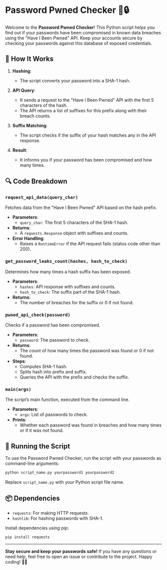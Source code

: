 
# Password Pwned Checker 🚨🔒

Welcome to the **Password Pwned Checker**! This Python script helps you find out if your passwords have been compromised in known data breaches using the "Have I Been Pwned" API. Keep your accounts secure by checking your passwords against this database of exposed credentials.

## 🚀 How It Works

1. **Hashing**:
   - The script converts your password into a SHA-1 hash.

2. **API Query**:
   - It sends a request to the "Have I Been Pwned" API with the first 5 characters of the hash.
   - The API returns a list of suffixes for this prefix along with their breach counts.

3. **Suffix Matching**:
   - The script checks if the suffix of your hash matches any in the API response.

4. **Result**:
   - It informs you if your password has been compromised and how many times.

## 🔍 Code Breakdown

### `request_api_data(query_char)`

Fetches data from the "Have I Been Pwned" API based on the hash prefix.

- **Parameters**: 
  - `query_char`: The first 5 characters of the SHA-1 hash.
- **Returns**: 
  - A `requests.Response` object with suffixes and counts.
- **Error Handling**:
  - Raises a `RuntimeError` if the API request fails (status code other than 200).

### `get_password_leaks_count(hashes, hash_to_check)`

Determines how many times a hash suffix has been exposed.

- **Parameters**:
  - `hashes`: API response with suffixes and counts.
  - `hash_to_check`: The suffix part of the SHA-1 hash.
- **Returns**:
  - The number of breaches for the suffix or 0 if not found.

### `pwned_api_check(password)`

Checks if a password has been compromised.

- **Parameters**:
  - `password`: The password to check.
- **Returns**:
  - The count of how many times the password was found or 0 if not found.
- **Steps**:
  - Computes SHA-1 hash.
  - Splits hash into prefix and suffix.
  - Queries the API with the prefix and checks the suffix.

### `main(args)`

The script’s main function, executed from the command line.

- **Parameters**:
  - `args`: List of passwords to check.
- **Prints**:
  - Whether each password was found in breaches and how many times or if it was not found.

## 🚀 Running the Script

To use the Password Pwned Checker, run the script with your passwords as command-line arguments:

```bash
python script_name.py yourpassword1 yourpassword2
```

Replace `script_name.py` with your Python script file name.

## 📦 Dependencies

- `requests`: For making HTTP requests.
- `hashlib`: For hashing passwords with SHA-1.

Install dependencies using pip:

```bash
pip install requests
```


---

**Stay secure and keep your passwords safe!** If you have any questions or need help, feel free to open an issue or contribute to the project. Happy coding! 🚀🔐

